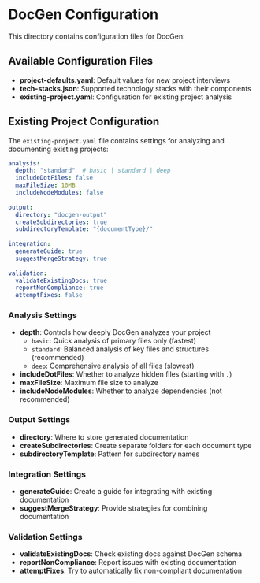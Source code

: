 # DocGen Configuration

This directory contains configuration files for DocGen:

## Available Configuration Files

- **project-defaults.yaml**: Default values for new project interviews
- **tech-stacks.json**: Supported technology stacks with their components 
- **existing-project.yaml**: Configuration for existing project analysis

## Existing Project Configuration

The `existing-project.yaml` file contains settings for analyzing and documenting existing projects:

```yaml
analysis:
  depth: "standard"  # basic | standard | deep
  includeDotFiles: false
  maxFileSize: 10MB
  includeNodeModules: false
  
output:
  directory: "docgen-output"
  createSubdirectories: true
  subdirectoryTemplate: "{documentType}/"
  
integration:
  generateGuide: true
  suggestMergeStrategy: true
  
validation:
  validateExistingDocs: true
  reportNonCompliance: true
  attemptFixes: false
```

### Analysis Settings

- **depth**: Controls how deeply DocGen analyzes your project
  - `basic`: Quick analysis of primary files only (fastest)
  - `standard`: Balanced analysis of key files and structures (recommended)
  - `deep`: Comprehensive analysis of all files (slowest)
- **includeDotFiles**: Whether to analyze hidden files (starting with `.`)
- **maxFileSize**: Maximum file size to analyze
- **includeNodeModules**: Whether to analyze dependencies (not recommended)

### Output Settings

- **directory**: Where to store generated documentation
- **createSubdirectories**: Create separate folders for each document type
- **subdirectoryTemplate**: Pattern for subdirectory names

### Integration Settings

- **generateGuide**: Create a guide for integrating with existing documentation
- **suggestMergeStrategy**: Provide strategies for combining documentation

### Validation Settings

- **validateExistingDocs**: Check existing docs against DocGen schema
- **reportNonCompliance**: Report issues with existing documentation
- **attemptFixes**: Try to automatically fix non-compliant documentation